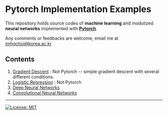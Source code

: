 # Pytorch Implementation Examples
This repository holds source codes of **machine learning** and modulized **neural networks** implemented with **[Pytorch](https://pytorch.org/docs/stable/index.html)**.<br/>

Any comments or feedbacks are welcome, email me at imhgchoi@korea.ac.kr <br/>

## Contents
1. [Gradient Descent](https://github.com/imhgchoi/pytorch_implementations/tree/master/Gradient_Descent) : Not Pytorch -- simple gradient descent with several different conditions.
2. [Logistic Regression](https://github.com/imhgchoi/pytorch_implementations/tree/master/Logistic_Regression) : Not Pytorch
3. [Deep Neural Networks](https://github.com/imhgchoi/pytorch_implementations/tree/master/DNN)
4. [Convolutional Neural Networks](https://github.com/imhgchoi/pytorch_implementations/tree/master/CNN)

---
  
[![License: MIT](https://img.shields.io/badge/License-MIT-yellow.svg)](https://opensource.org/licenses/MIT)
